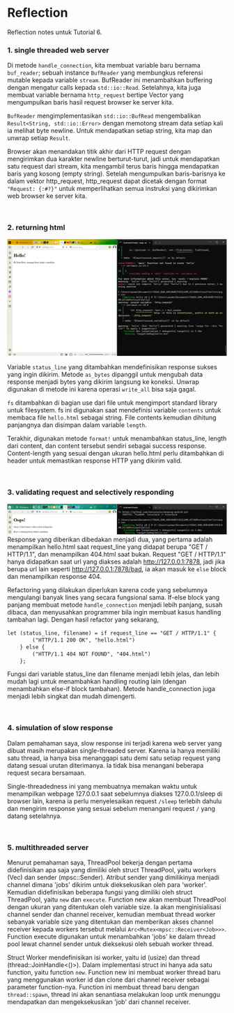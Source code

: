 # Reflection

Reflection notes untuk Tutorial 6.

### 1. single threaded web server
Di metode `handle_connection`, kita membuat variable baru bernama `buf_reader`; sebuah instance `BufReader` yang membungkus referensi mutable kepada variable `stream`. BufReader ini menambahkan buffering dengan mengatur calls kepada `std::io::Read`. Setelahnya, kita juga membuat variable bernama `http_request` bertipe Vector yang mengumpulkan baris hasil request browser ke server kita.

`BufReader` mengimplementasikan `std::io::BufRead` mengembalikan `Result<String, std::io::Error>` dengan memotong stream data setiap kali ia melihat byte newline. Untuk mendapatkan setiap string, kita map dan unwrap setiap `Result`.

Browser akan menandakan titik akhir dari HTTP request dengan mengirimkan dua karakter newline berturut-turut, jadi untuk mendapatkan satu request dari stream, kita mengambil terus baris hingga mendapatkan baris yang kosong (empty string). Setelah mengumpulkan baris-barisnya ke dalam vektor http_request, http_request dapat dicetak dengan format `"Request: {:#?}"` untuk memperlihatkan semua instruksi yang dikirimkan web browser ke server kita.

<br>

### 2. returning html
![Commit 2 screen capture](/assets/images/commit2.jpg)

Variable `status_line` yang ditambahkan mendefinisikan response sukses yang ingin dikirim. Metode `as_bytes` dipanggil untuk mengubah data response menjadi bytes yang dikirim langsung ke koneksi. Unwrap digunakan di metode ini karena operasi `write_all` bisa saja gagal.

`fs` ditambahkan di bagian use dari file untuk mengimport standard library untuk filesystem. fs ini digunakan saat mendefinisi variable `contents` untuk membaca file `hello.html` sebagai string. File contents kemudian dihitung panjangnya dan disimpan dalam variable `length`.

Terakhir, digunakan metode `format!` untuk menambahkan status_line, length dari content, dan content tersebut sendiri sebagai success response. Content-length yang sesuai dengan ukuran hello.html perlu ditambahkan di header untuk memastikan response HTTP yang dikirim valid.

<br>

### 3. validating request and selectively responding
![Commit 3 screen capture](/assets/images/commit3.jpg)
Response yang diberikan dibedakan menjadi dua, yang pertama adalah menampilkan hello.html saat request_line yang didapat berupa "GET / HTTP/1.1", dan menampilkan 404.html saat bukan. Request "GET / HTTP/1.1" hanya didapatkan saat url yang diakses adalah http://127.0.0.1:7878, jadi jika berupa url lain seperti http://127.0.0.1:7878/bad, ia akan masuk ke `else` block dan menampilkan response 404.

Refactoring yang dilakukan diperlukan karena code yang sebelumnya mengulangi banyak lines yang secara fungsional sama. If-else block yang panjang membuat metode `handle_connection` menjadi lebih panjang, susah dibaca, dan menyusahkan programmer bila ingin membuat kasus handling tambahan lagi. Dengan hasil refactor yang sekarang,

```
let (status_line, filename) = if request_line == "GET / HTTP/1.1" {
        ("HTTP/1.1 200 OK", "hello.html")
    } else {
        ("HTTP/1.1 404 NOT FOUND", "404.html")
    };
```

Fungsi dari variable status_line dan filename menjadi lebih jelas, dan lebih mudah lagi untuk menambahkan handling routing lain (dengan menambahkan else-if block tambahan). Metode handle_connection juga menjadi lebih singkat dan mudah dimengerti.

<br>

### 4. simulation of slow response
Dalam pemahaman saya, slow response ini terjadi karena web server yang dibuat masih merupakan single-threaded server. Karena ia hanya memiliki satu thread, ia hanya bisa menanggapi satu demi satu setiap request yang datang sesuai urutan diterimanya. Ia tidak bisa menangani beberapa request secara bersamaan.

Single-threadedness ini yang membuatnya memakan waktu untuk menampilkan webpage 127.0.0.1 saat sebelumnya diakses 127.0.0.1/sleep di browser lain, karena ia perlu menyelesaikan request `/sleep` terlebih dahulu dan mengirim response yang sesuai sebelum menangani request `/` yang datang setelahnya.

<br>

### 5. multithreaded server
Menurut pemahaman saya, ThreadPool bekerja dengan pertama didefinisikan apa saja yang dimiliki oleh struct ThreadPool, yaitu workers (Vec<Worker>) dan sender (mpsc::Sender<Job>). Atribut sender yang dimilikinya menjadi channel dimana 'jobs' dikirim untuk dieksekusikan oleh para 'worker'. Kemudian didefinisikan beberapa fungsi yang dimiliki oleh struct ThreadPool, yaitu `new` dan `execute`. Function new akan membuat ThreadPool dengan ukuran yang ditentukan oleh variable size. Ia akan menginisialisasi channel sender dan channel receiver, kemudian membuat thread worker sebanyak variable size yang ditentukan dan memberikan akses channel receiver kepada workers tersebut melalui `Arc<Mutex<mpsc::Receiver<Job>>>`. Function execute digunakan untuk menambahkan 'jobs' ke dalam thread pool lewat channel sender untuk dieksekusi oleh sebuah worker thread.

Struct Worker mendefinisikan isi worker, yaitu id (usize) dan thread (thread::JoinHandle<()>). Dalam implementasi struct ini hanya ada satu function, yaitu function `new`. Function new ini membuat worker thread baru yang menggunakan worker id dan clone dari channel receiver sebagai parameter function-nya. Function ini membuat thread baru dengan `thread::spawn`, thread ini akan senantiasa melakukan loop untk menunggu mendapatkan dan mengeksekusikan 'job' dari channel receiver.
